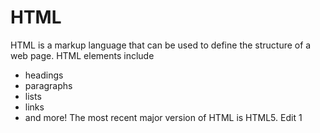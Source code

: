 # HTML

HTML is a markup language that can be used to define the structure of a web page. HTML elements include

* headings
* paragraphs
* lists
* links
* and more!
The most recent major version of HTML is HTML5.
Edit 1